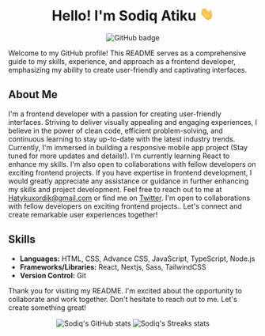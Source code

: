 <div align="center">
<h1>Hello! I'm Sodiq Atiku <img src="https://github.com/salonigupta1/salonigupta1/blob/master/Assets/Hi.gif" width="29px"></h1> 
<img src="https://img.shields.io/github/followers/Hatykuxordik?label=Followers&logo=GitHub&style=for-the-badge" alt="GitHub badge" />
</div>

<p>Welcome to my GitHub profile! This README serves as a comprehensive guide to my skills, experience, and approach as a frontend developer, emphasizing my ability to create user-friendly and captivating interfaces.</p>

<h2>About Me</h2>
<p> I'm a frontend developer with a passion for creating user-friendly interfaces. Striving to deliver visually appealing and engaging experiences, I believe in the power of clean code, efficient problem-solving, and continuous learning to stay up-to-date with the latest industry trends. Currently, I'm immersed in building a responsive mobile app project (Stay tuned for more updates and details!). I'm currently learning React to enhance my skills. I'm also open to collaborations with fellow developers on exciting frontend projects. If you have expertise in frontend development, I would greatly appreciate any assistance or guidance in further enhancing my skills and project development. Feel free to reach out to me at <a href="mailto:hatykuxordik@gmail.com" class="text">Hatykuxordik@gmail.com</a> or find me on <a href="https://twitter.com/saprime_tech" class="text" target="display">Twitter</a>. I'm open to collaborations with fellow developers on exciting frontend projects.. Let's connect and create remarkable user experiences together!</p>

<h2>Skills</h2>
<ul>
  <li><strong>Languages:</strong> HTML, CSS, Advance CSS, JavaScript, TypeScript, Node.js</li>
  <li><strong>Frameworks/Libraries:</strong> React, Nextjs, Sass, TailwindCSS</li>
  <li><strong>Version Control:</strong> Git</li>
</ul>

<p>Thank you for visiting my README. I'm excited about the opportunity to collaborate and work together. Don't hesitate to reach out to me. Let's create something great!</p>

<div align="center">
  <img align="center"  src="https://github-readme-stats.vercel.app/api?username=hatykuxordik&amp;show_icons=true&theme=tokyonight"&amp;include_all_commits=true&amp;hide_border=true" style="width: 48%;" alt="Sodiq's GitHub stats"/>
<img align="center"  src="https://github-readme-streak-stats.herokuapp.com/?user=hatykuxordik&theme=tokyonight&hide_border=true" style="width: 38%; "alt="Sodiq's Streaks stats"/>  
  
</div>



<!--
**Hatykuxordik/Hatykuxordik** is a ✨ _special_ ✨ repository because its `README.md` (this file) appears on your GitHub profile.

Here are some ideas to get you started:

- 🔭 I’m currently working on ...
- 🌱 I’m currently learning ...
- 👯 I’m looking to collaborate on ...
- 🤔 I’m looking for help with ...
- 💬 Ask me about ...
- 📫 How to reach me: ...
- 😄 Pronouns: ...
- ⚡ Fun fact: ...
-->

